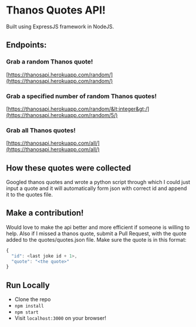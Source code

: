 # Thanos Quotes API!

Built using ExpressJS framework in NodeJS.

## Endpoints:

### Grab a random Thanos quote!
[https://thanosapi.herokuapp.com/random/](https://thanosapi.herokuapp.com/random/)

### Grab a specified number of random Thanos quotes!
[https://thanosapi.herokuapp.com/random/&lt;integer&gt;/](https://thanosapi.herokuapp.com/random/5/)

### Grab all Thanos quotes!
[https://thanosapi.herokuapp.com/all/](https://thanosapi.herokuapp.com/all/)

## How these quotes were collected

Googled thanos quotes and wrote a python script through which I could just input a quote and it will automatically form json with correct id and append it to the quotes file.

## Make a contribution!

Would love to make the api better and more efficient if someone is willing to help. Also if I missed a thanos quote, submit a Pull Request, with the quote added to the quotes/quotes.json file. Make sure the quote is in this format:

```javascript
{
  "id": <last joke id + 1>,
  "quote": "<the quote>"
}
```

## Run Locally
* Clone the repo
* `npm install`
* `npm start`
* Visit `localhost:3000` on your browser!
